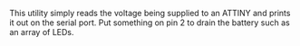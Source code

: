 This utility simply reads the voltage being supplied to an ATTINY and prints it out on the serial port. Put something on pin 2 to drain the battery such as an array of LEDs. 
